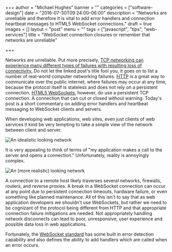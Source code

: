 +++
author = "Michael Hughes"
banner = ""
categories = ["software-design"]
date = "2016-07-30T09:24:00-06:00"
description = "Networks are unreliable and therefore it is vital to add error handlers and connection heartbeat messages to HTML5 WebSocket connections."
draft = true
images = []
layout = "post"
menu = ""
tags = ["javascript", "tips", "web-services"]
title = "WebSocket connection closures or remember that networks are unreliable"

+++

Networks are unreliable. Put more precisely, [TCP networking can experience many different types of failures with resulting loss of connectivity.][1]
Do not let the linked post's title fool you, it goes on to list a number of real-world computer networking failures. [HTTP][2] is a great way to communicate over
the public internet, where failures may occur at any time, because the protocol itself is stateless and does not rely on a persistent connection. [HTML5 WebSockets][3],
however, do use a persistent TCP connection. A connection that can cut or closed without warning. Today's post is a short commentary on adding error handlers and
heartbeat messaging to WebSocket clients and servers.

<!--more-->

When developing web applications, web sites, even just clients of web services it kind be very tempting to take a simple view of the network between client and server.

![An idealistic looking network](/images/2016-07-30-ws-conn/in-theory-network.svg "A client and server talking to each other")

It is very appealing to think of terms of "my application makes a call to the server and opens a connection." Unfortunately, reality is annoyingly
complex.

![An (more realistic) looking network](/images/2016-07-30-ws-conn/reality-network.svg "A client and server talking to each other")

A connection to a remote host likely traverses several networks, firewalls, routers, and reverse proxies. A break in a WebSocket connection can
occur at any point due to persistent connection timeouts, hardware failure, or even something like planned maintenance. All of this isn't to say that
as web application developers we shouldn't use WebSockets, but rather we need to be cognizant of the protocol being different from HTTP and that appropriate
connection failure mitigations are needed. Not appropriately handling network disconnects can lead to poor, unresponsive, user experience and possible data
loss in web applications.

Fortunately, the [WebSocket standard][4] has some built in error detection capability and also defines the ability to add handlers which are called
when an error occurs. 


[1]:http://queue.acm.org/detail.cfm?id=2655736
[2]:https://en.wikipedia.org/wiki/Hypertext_Transfer_Protocol
[3]:http://www.websocket.org/aboutwebsocket.html
[4]:https://tools.ietf.org/html/rfc6455